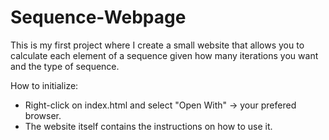 # Sequence-Webpage
This is my first project where I create a small website that allows you to calculate each element of a sequence given how many iterations you want and the type of sequence.

How to initialize:

- Right-click on index.html and select "Open With" -> your prefered browser.
- The website itself contains the instructions on how to use it.
